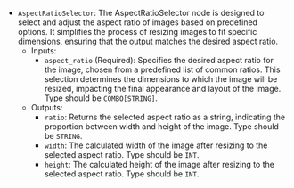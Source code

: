 - `AspectRatioSelector`: The AspectRatioSelector node is designed to select and adjust the aspect ratio of images based on predefined options. It simplifies the process of resizing images to fit specific dimensions, ensuring that the output matches the desired aspect ratio.
    - Inputs:
        - `aspect_ratio` (Required): Specifies the desired aspect ratio for the image, chosen from a predefined list of common ratios. This selection determines the dimensions to which the image will be resized, impacting the final appearance and layout of the image. Type should be `COMBO[STRING]`.
    - Outputs:
        - `ratio`: Returns the selected aspect ratio as a string, indicating the proportion between width and height of the image. Type should be `STRING`.
        - `width`: The calculated width of the image after resizing to the selected aspect ratio. Type should be `INT`.
        - `height`: The calculated height of the image after resizing to the selected aspect ratio. Type should be `INT`.
